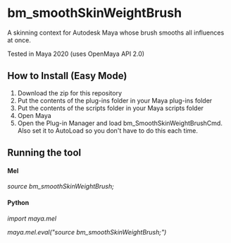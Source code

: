# bm_smoothSkinWeightBrush
A skinning context for Autodesk Maya whose brush smooths all influences at once. 

Tested in Maya 2020 (uses OpenMaya API 2.0)

## How to Install (Easy Mode)
1. Download the zip for this repository
2. Put the contents of the plug-ins folder in your Maya plug-ins folder
3. Put the contents of the scripts folder in your Maya scripts folder
4. Open Maya
5. Open the Plug-in Manager and load bm_SmoothSkinWeightBrushCmd. Also set it to AutoLoad so you don't have to do this each time. 

## Running the tool
#### Mel
  *source bm_smoothSkinWeightBrush;*


#### Python
  *import maya.mel*
  
  *maya.mel.eval("source bm_smoothSkinWeightBrush;")*
